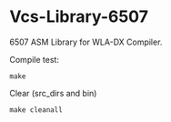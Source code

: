 # Vcs-Library-6507
6507 ASM Library for WLA-DX Compiler.

Compile test: 

```
make
```

Clear (src_dirs and bin)

```
make cleanall
```

